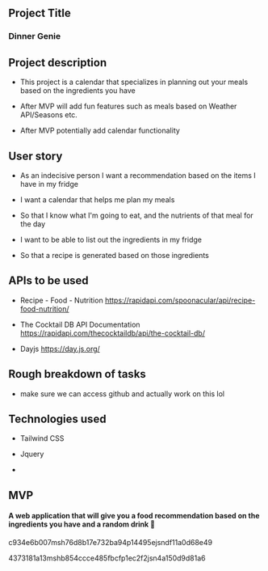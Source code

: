 ## Project Title

### Dinner Genie

## Project description

- This project is a calendar that specializes in planning out your meals based on the ingredients you have

- After MVP will add fun features such as meals based on Weather API/Seasons etc.

- After MVP potentially add calendar functionality

## User story

- As an indecisive person I want a recommendation based on the items I have in my fridge

- I want a calendar that helps me plan my meals

- So that I know what I'm going to eat, and the nutrients of that meal for the day

- I want to be able to list out the ingredients in my fridge

- So that a recipe is generated based on those ingredients

## APIs to be used

- Recipe - Food - Nutrition https://rapidapi.com/spoonacular/api/recipe-food-nutrition/

- The Cocktail DB API Documentation https://rapidapi.com/thecocktaildb/api/the-cocktail-db/

- Dayjs https://day.js.org/

## Rough breakdown of tasks

- make sure we can access github and actually work on this lol

## Technologies used

- Tailwind CSS

- Jquery

- 

## MVP 

#### A web application that will give you a food recommendation based on the ingredients you have and a random drink 🍻

c934e6b007msh76d8b17e732ba94p14495ejsndf11a0d68e49

4373181a13mshb854ccce485fbcfp1ec2f2jsn4a150d9d81a6